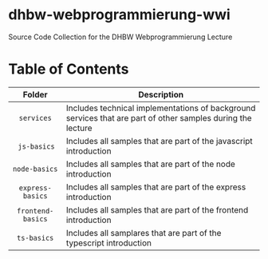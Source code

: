 # dhbw-webprogrammierung-wwi
Source Code Collection for the DHBW Webprogrammierung Lecture

# Table of Contents

| Folder | Description |
|:------:|-------------|
| `services` | Includes technical implementations of background services that are part of other samples during the lecture |
| `js-basics` | Includes all samples that are part of the javascript introduction |
| `node-basics` | Includes all samples that are part of the node introduction |
| `express-basics` | Includes all samples that are part of the express introduction |
| `frontend-basics` | Includes all samples that are part of the frontend introduction |
| `ts-basics` | Includes all samplares that are part of the typescript introduction |

